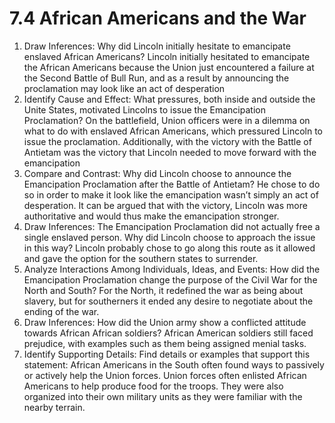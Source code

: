 # 7.4 African Americans and the War

1. Draw Inferences: Why did Lincoln initially hesitate to emancipate enslaved African Americans?
Lincoln initially hesitated to emancipate the African Americans because the Union just encountered a failure at the Second Battle of Bull Run, and as a result by announcing the proclamation may look like an act of desperation
2. Identify Cause and Effect: What pressures, both inside and outside the Unite States, motivated Lincolns to issue the Emancipation Proclamation?
On the battlefield, Union officers were in a dilemma on what to do with enslaved African Americans, which pressured Lincoln to issue the proclamation. Additionally, with the victory with the Battle of Antietam was the victory that Lincoln needed to move forward with the emancipation
3. Compare and Contrast: Why did Lincoln choose to announce the Emancipation Proclamation after the Battle of Antietam?
He chose to do so in order to make it look like the emancipation wasn’t simply an act of desperation. It can be argued that with the victory, Lincoln was more authoritative and would thus make the emancipation stronger.
4. Draw Inferences: The Emancipation Proclamation did not actually free a single enslaved person. Why did Lincoln choose to approach the issue in this way?
Lincoln probably chose to go along this route as it allowed and gave the option for the southern states to surrender.
5. Analyze Interactions Among Individuals, Ideas, and Events: How did the Emancipation Proclamation change the purpose of the Civil War for the North and South?
For the North, it redefined the war as being about slavery, but for southerners it ended any desire to negotiate about the ending of the war. 
6. Draw Inferences: How did the Union army show a conflicted attitude towards African African soldiers?
African American soldiers still faced prejudice, with examples such as them being assigned menial tasks.
7. Identify Supporting Details: Find details or examples that support this statement: African Americans in the South often found ways to passively or actively help the Union forces.
Union forces often enlisted African Americans to help produce food for the troops. They were also organized into their own military units as they were familiar with the nearby terrain.